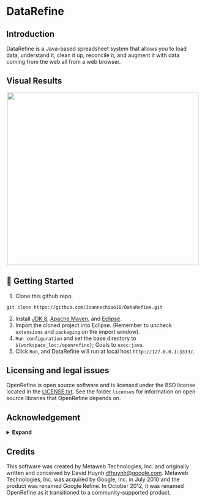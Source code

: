 # DataRefine

## Introduction
DataRefine is a Java-based spreadsheet system that allows you to load data, understand it,
clean it up, reconcile it, and augment it with data coming from
the web all from a web browser.

## Visual Results
<p align="center">
  <a href="#">
    <img src="https://user-images.githubusercontent.com/84509949/203006750-56a8181b-1ccc-4e14-a007-a73486f69111.jpg" width="500" height="450"/>
  </a>
</p>

## 🔨 Getting Started 

1. Clone this github repo. 
```
git clone https://github.com/Joannechiao18/DataRefine.git
```
2. Install [JDK 8](https://jdk.java.net), [Apache Maven](https://maven.apache.org/), and [Eclipse](https://www.eclipse.org/downloads/).
3. Import the cloned project into Eclipse. (Remember to uncheck `extensions` and `packaging` on the import window).
4. `Run configuration` and set the base directory to `${workspace_loc:/openrefine}`; Goals to `exec:java`. 
5. Click `Run`, and DataRefine will run at local host `http://127.0.0.1:3333/`. 


## Licensing and legal issues

OpenRefine is open source software and is licensed under the BSD license
located in the [LICENSE.txt](LICENSE.txt). See the folder `licenses` for information on open source
libraries that OpenRefine depends on.

## Acknowledgement

<details><summary> <b>Expand</b> </summary>
https://github.com/OpenRefine/OpenRefine
</details>

## Credits

This software was created by Metaweb Technologies, Inc. and originally written
and conceived by David Huynh <dfhuynh@google.com>. Metaweb Technologies, Inc.
was acquired by Google, Inc. in July 2010 and the product was renamed Google Refine.
In October 2012, it was renamed OpenRefine as it transitioned to a
community-supported product.

